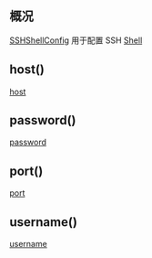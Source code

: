 ## 概况

[SSHShellConfig](/API/Shell/SSHShellConfig/README.md) 用于配置 SSH [Shell](/API/Shell/Shell/README.md)

## host()

[host](host.md ":include")

## password()

[password](password.md ":include")

## port()

[port](port.md ":include")

## username()

[username](username.md ":include")
